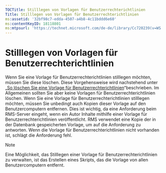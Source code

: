 ```yaml
---
TOCTitle: Stilllegen von Vorlagen für Benutzerrechterichtlinien
Title: Stilllegen von Vorlagen für Benutzerrechterichtlinien
ms:assetid: '32bf98c7-edda-4507-a4b8-4c11bddd6e60'
ms:contentKeyID: 18118801
ms:mtpsurl: 'https://technet.microsoft.com/de-de/library/Cc720239(v=WS.10)'
---
```


Stilllegen von Vorlagen für Benutzerrechterichtlinien
=====================================================

Wenn Sie eine Vorlage für Benutzerrechterichtlinien stilllegen möchten, müssen Sie diese löschen. Diese Vorgehensweise wird nachstehend unter „[So löschen Sie eine Vorlage für Benutzerrechterichtlinien](https://technet.microsoft.com/9c9a1496-cf55-4c65-a4c6-9fe245edce00)“beschrieben. Im Allgemeinen sollten Sie aber keine Vorlagen für Benutzerrechterichtlinien löschen. Wenn Sie eine Vorlage für Benutzerrechterichtlinien stilllegen möchten, müssen Sie unbedingt auch Kopien dieser Vorlage auf den Benutzercomputern entfernen. Dies ist wichtig, da eine Anforderung beim RMS-Server eingeht, wenn ein Autor Inhalte mithilfe einer Vorlage für Benutzerrechterichtlinien veröffentlicht. RMS verwendet eine Kopie der in der Datenbank gespeicherten Vorlage, um auf die Anforderung zu antworten. Wenn die Vorlage für Benutzerrechterichtlinien nicht vorhanden ist, schlägt die Anforderung fehl.

> [!NOTE]
> Eine Möglichkeit, das Stilllegen einer Vorlage für Benutzerrechterichtlinien zu verwalten, ist das Erstellen eines Skripts, das die Vorlage von allen Benutzercomputern entfernt. 